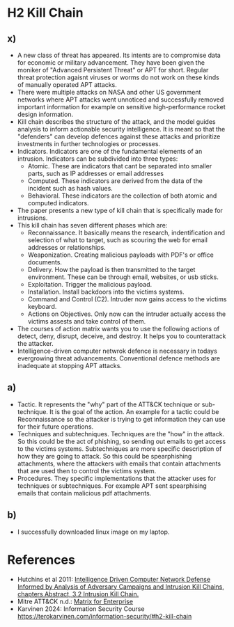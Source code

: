 # H2 Kill Chain

## x)

- A new class of threat has appeared. Its intents are to compromise data for economic or military advancement. They have been given the moniker of "Advanced Persistent Threat" or APT for short. Regular threat protection agaisnt viruses or worms do not work on these kinds of manually operated APT attacks.
- There were multiple attacks on NASA and other US government networks where APT attacks went unnoticed and successfully removed important information for example on sensitive high-performance rocket design information.
- Kill chain describes the structure of the attack, and the model guides analysis to inform actionable security intelligence. It is meant so that the "defenders" can develop defences against these attacks and prioritize investments in further technologies or processes.
- Indicators. Indicators are one of the fundamental elements of an intrusion. Indicators can be subdivided into three types:
   - Atomic. These are indicators that cant be separated into smaller parts, such as IP addresses or email addresses
   - Computed. These indicators are derived from the data of the incident such as hash values.
   - Behavioral. These indicators are the collection of both atomic and computed indicators.
- The paper presents a new type of kill chain that is specifically made for intrusions.
- This kill chain has seven different phases which are:
   - Reconnaissance. It basically means the research, indentification and selection of what to target, such as scouring the web for email addresses or relationships.
   - Weaponization. Creating malicious payloads with PDF's or office documents.
   - Delivery. How the payload is then transmitted to the target environment. These can be through email, websites, or usb sticks.
   - Exploitation. Trigger the malicious payload.
   - Installation. Install backdoors into the victims systems.
   - Command and Control (C2). Intruder now gains access to the victims keyboard.
   - Actions on Objectives. Only now can the intruder actually access the victims assests and take control of them.
- The courses of action matrix wants you to use the following actions of detect, deny, disrupt, deceive, and destroy. It helps you to counterattack the attacker.
- Intelligence-driven computer netwrok defence is necessary in todays evergrowing threat advancements. Conventional defence methods are inadequate at stopping APT attacks.

## a)

- Tactic. It represents the "why" part of the ATT&CK technique or sub-technique. It is the goal of the action. An example for a tactic could be Reconnaissance so the attacker is trying to get information they can use for their future operations.
- Techniques and subtechniques. Techniques are the "how" in the attack. So this could be the act of phishing, so sending out emails to get access to the victims systems. Subtechniques are more specific description of how they are going to attack. So this could be spearphishing attachments, where the attackers with emails that contain attachments that are used then to control the victims system.
- Procedures. They specific implementations that the attacker uses for techniques or subtechniques. For example APT sent spearphising emails that contain malicious pdf attachments. 

## b)

- I successfully downloaded linux image on my laptop.



# References

- Hutchins et al 2011: [Intelligence Driven Computer Network Defense Informed by Analysis of Adversary Campaigns and Intrusion Kill Chains, chapters Abstract, 3.2 Intrusion Kill Chain.](https://lockheedmartin.com/content/dam/lockheed-martin/rms/documents/cyber/LM-White-Paper-Intel-Driven-Defense.pdf)
- Mitre ATT&CK n.d.: [Matrix for Enterprise](https://attack.mitre.org/)
- Karvinen 2024: Information Security Course https://terokarvinen.com/information-security/#h2-kill-chain


